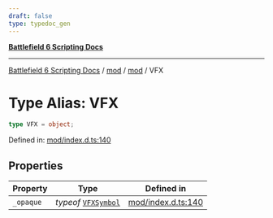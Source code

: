 ```yaml
---
draft: false
type: typedoc_gen
---
```


[**Battlefield 6 Scripting Docs**](../../../_index.md)

***

[Battlefield 6 Scripting Docs](../../../_index.md) / [mod](../../_index.md) / [mod](../_index.md) / VFX

# Type Alias: VFX

```ts
type VFX = object;
```

Defined in: [mod/index.d.ts:140](https://github.com/battlefield-portal-community/portal-docs/blob/ff09b2690670f74de7e97198022e5a97ff1161ff/generators/santiago/mod/index.d.ts#L140)

## Properties

| Property | Type | Defined in |
| ------ | ------ | ------ |
| <a id="_opaque"></a> `_opaque` | *typeof* [`VFXSymbol`](../VFXSymbol/_index.md) | [mod/index.d.ts:140](https://github.com/battlefield-portal-community/portal-docs/blob/ff09b2690670f74de7e97198022e5a97ff1161ff/generators/santiago/mod/index.d.ts#L140) |
